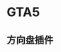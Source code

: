 # GTA5


## 方向盘插件
[](http://www.dev-c.com/gtav/scripthookv/)
[](https://www.gta5-mods.com/scripts/manual-transmission-ikt)
[](https://www.gta5-mods.com/tools/dashhook)

